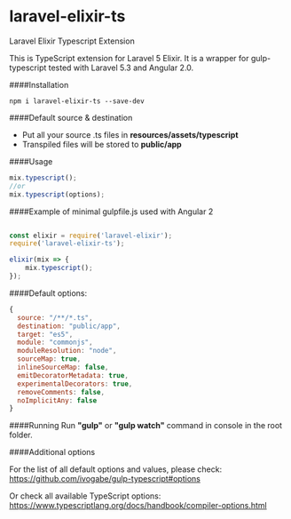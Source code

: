# laravel-elixir-ts
Laravel Elixir Typescript Extension


This is TypeScript extension for Laravel 5 Elixir. It is a wrapper for gulp-typescript tested with Laravel 5.3 and Angular 2.0.

####Installation
```
npm i laravel-elixir-ts --save-dev
```

####Default source & destination
- Put all your source .ts files in **resources/assets/typescript**
- Transpiled files will be stored to **public/app**

####Usage
```js
mix.typescript();
//or
mix.typescript(options);
```

####Example of minimal gulpfile.js used with Angular 2 
```js

const elixir = require('laravel-elixir');
require('laravel-elixir-ts');

elixir(mix => {
    mix.typescript();
});
```

####Default options:
```js
{
  source: "/**/*.ts",
  destination: "public/app",
  target: "es5",
  module: "commonjs",
  moduleResolution: "node",
  sourceMap: true,
  inlineSourceMap: false,
  emitDecoratorMetadata: true,
  experimentalDecorators: true,
  removeComments: false,
  noImplicitAny: false
}
```

####Running
Run **"gulp"** or **"gulp watch"** command in console in the root folder.

####Additional options

For the list of all default options and values, please check:
https://github.com/ivogabe/gulp-typescript#options

Or check all available TypeScript options:
https://www.typescriptlang.org/docs/handbook/compiler-options.html




